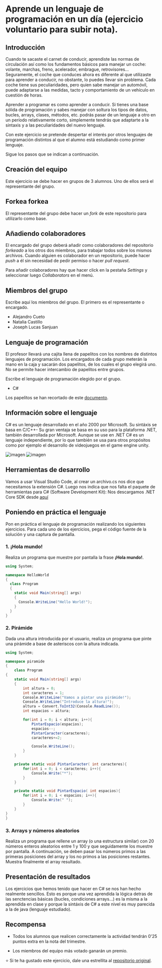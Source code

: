 # Aprende un lenguaje de programación en un día (ejercicio voluntario para subir nota).

## Introducción

Cuando te sacaste el carnet de conducir, aprendiste las normas de circulación así como los fundamentos básicos para manejar un coche: volante, marchas, freno, acelerador, embrague, retrovisores... Seguramente, el coche que conduces ahora es diferente al que utilizaste para aprender a conducir, no obstante, lo puedes llevar sin problema. Cada coche tiene sus peculiaridades, pero quien sabe manejar un automóvil, puede adaptarse a las medidas, tacto y comportamiento de un vehículo en cuestión de horas.

Aprender a programar es como aprender a conducir. Si tienes una base sólida de programación y sabes manejar con soltura los tipos de datos, bucles, arrays, clases, métodos, etc. podrás pasar de un lenguaje a otro en un período relativamente corto, simplemente tendrás que adaptarte a la sintaxis y a las peculiaridades del nuevo lenguaje.

Con este ejercicio se pretende despertar el interés por otros lenguajes de programación distintos al que el alumno está estudiando como primer lenguaje.

Sigue los pasos que se indican a continuación.

## Creación del equipo

Este ejercicio se debe hacer en grupos de 3 alumnos. Uno de ellos será el representante del grupo.

## Forkea forkea

El representante del grupo debe hacer un *fork* de este repositorio para utilizarlo como base.

## Añadiendo colaboradores

El encargado del grupo deberá añadir como colaboradores del repositorio *forkeado* a los otros dos miembros, para trabajar todos sobre los mismos archivos. Cuando alguien es colaborador en un repositorio, puede hacer *push* a él sin necesidad de pedir permiso o hacer *pull request*.

Para añadir colaboradores hay que hacer click en la pestaña *Settings* y seleccionar luego *Collaborators* en el menú.

## Miembros del grupo

Escribe aquí los miembros del grupo. El primero es el representante o encargado.

* Alejandro Cueto
* Natalia Castillo
* Joseph Lucas Sanjuan

## Lenguaje de programación

El profesor llevará una cajita llena de papelitos con los nombres de distintos lenguajes de programación. Los encargados de cada grupo meterán la mano en la caja y sacarán dos papelitos, de los cuales el grupo elegirá uno. No se permite hacer intercambio de papelitos entre grupos.

Escribe el lenguaje de programación elegido por el grupo.

* C#

Los papelitos se han recortado de este [documento](lenguajes_de_programacion.pdf).

## Información sobre el lenguaje

C# es un lenguaje desarrollado en el año 2000 por Microsoft. 
Su sintáxis se basa en C/C++-
Su gran ventaja se basa en su uso para la plataforma .NET, también desarrollada por Microsoft.
Aunque se use en .NET C# es un lenguaje independiente, por lo que también se usa para otros propósitos como por ejemplo el desarrollo de videojuegos en el 
game engine unity. 

![imagen](https://user-images.githubusercontent.com/91873580/146737268-9b51e6c4-91f3-4324-8d34-d45d2ef60017.png)
![imagen](https://user-images.githubusercontent.com/91873580/146737392-219e2680-ee52-49d2-b20d-be5cc7f30097.png)


## Herramientas de desarrollo

Vamos a usar Visual Studio Code, al crear un archivo.cs nos dice que necesitamos la extensión C#. 
Luego nos indica que nos falta el paquete de herramientas para C# (Software Development Kit):
Nos descargamos .NET Core SDK desde [aquí](https://dotnet.microsoft.com/en-us/download/dotnet/sdk-for-vs-code)

## Poniendo en práctica el lenguaje

Pon en práctica el lenguaje de programación realizando los siguientes ejercicios. Para cada uno de los ejercicios, pega el código fuente de la solución y una captura de pantalla.

### 1. ¡Hola mundo!

Realiza un programa que muestre por pantalla la frase **¡Hola mundo!**.

```C#
using System;

namespace HelloWorld
{
  class Program
  {
    static void Main(string[] args)
    {
      Console.WriteLine("Hello World!");    
    }
  }
}
```
### 2. Pirámide

Dada una altura introducida por el usuario, realiza un programa que pinte una pirámide a base de asteriscos con la altura indicada.

```C#
using System;

namespace piramide
{
    class Program
{
    static void Main(string[] args)
    {
        int altura = 0;
        int caracteres = 1;
        Console.WriteLine("Vamos a pintar una pirámide!");    
        Console.WriteLine("Introduce la altura!");    
        altura = Convert.ToInt32(Console.ReadLine());
        int espacios = altura;

        for(int i = 0; i < altura; i++){
            PintarEspacio(espacios);
            espacios--;
            PintarCaracter(caracteres);
            caracteres+=2;

            Console.WriteLine();
        }
    }

    private static void PintarCaracter( int caracteres){
        for(int i = 0; i < caracteres; i++){
            Console.Write("*");
        }
    }

    private static void PintarEspacio( int espacios){
        for(int i = 0; i < espacios; i++){
            Console.Write(" ");
        }
    }
}
}
```
### 3. Arrays y números aleatorios

Realiza un programa que rellene un array (o una estructura similar) con 20 números enteros aleatorios entre 1 y 100 y que seguidamente los muestre por pantalla. A continuación, se deben pasar los números primos a las primeras posiciones del array y los no primos a las posiciones restantes. Muestra finalmente el array resultado.

## Presentación de resultados

Los ejercicios que hemos tenido que hacer en C# se nos han hecho realmente sencillos. Esto es porque una vez aprendida la lógica detras de las senctencias básicas (bucles, condiciones arrays...) es la misma a la aprendida en clase y porque la sintáxis de C# a este nivel es muy parecida a la de java (lenguaje estudiado).

## Recompensa

* Todos los alumnos que realicen correctamente la actividad tendrán 0'25 puntos extra en la nota del trimestre.

* Los miembros del equipo más votado ganarán un premio.

:star: Si te ha gustado este ejercicio, dale una estrellita al [repositorio original](https://github.com/LuisJoseSanchez/aprende-un-lenguaje-en-un-dia).

